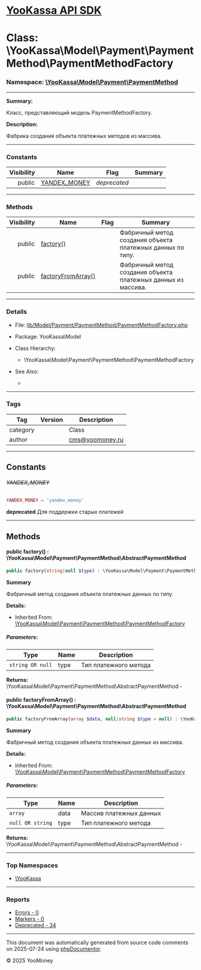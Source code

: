 # [YooKassa API SDK](../home.md)

# Class: \YooKassa\Model\Payment\PaymentMethod\PaymentMethodFactory
### Namespace: [\YooKassa\Model\Payment\PaymentMethod](../namespaces/yookassa-model-payment-paymentmethod.md)
---
**Summary:**

Класс, представляющий модель PaymentMethodFactory.

**Description:**

Фабрика создания объекта платежных методов из массива.

---
### Constants
| Visibility | Name | Flag | Summary |
| ----------:| ---- | ---- | ------- |
| public | [YANDEX_MONEY](../classes/YooKassa-Model-Payment-PaymentMethod-PaymentMethodFactory.md#constant_YANDEX_MONEY) | *deprecated* |  |

---
### Methods
| Visibility | Name | Flag | Summary |
| ----------:| ---- | ---- | ------- |
| public | [factory()](../classes/YooKassa-Model-Payment-PaymentMethod-PaymentMethodFactory.md#method_factory) |  | Фабричный метод создания объекта платежных данных по типу. |
| public | [factoryFromArray()](../classes/YooKassa-Model-Payment-PaymentMethod-PaymentMethodFactory.md#method_factoryFromArray) |  | Фабричный метод создания объекта платежных данных из массива. |

---
### Details
* File: [lib/Model/Payment/PaymentMethod/PaymentMethodFactory.php](../../lib/Model/Payment/PaymentMethod/PaymentMethodFactory.php)
* Package: YooKassa\Model
* Class Hierarchy:
  * \YooKassa\Model\Payment\PaymentMethod\PaymentMethodFactory

* See Also:
  * [](https://yookassa.ru/developers/api)

---
### Tags
| Tag | Version | Description |
| --- | ------- | ----------- |
| category |  | Class |
| author |  | cms@yoomoney.ru |

---
## Constants
<a name="constant_YANDEX_MONEY" class="anchor"></a>
###### ~~YANDEX_MONEY~~
```php
YANDEX_MONEY = 'yandex_money'
```

**deprecated**
Для поддержки старых платежей


---
## Methods
<a name="method_factory" class="anchor"></a>
#### public factory() : \YooKassa\Model\Payment\PaymentMethod\AbstractPaymentMethod

```php
public factory(string|null $type) : \YooKassa\Model\Payment\PaymentMethod\AbstractPaymentMethod
```

**Summary**

Фабричный метод создания объекта платежных данных по типу.

**Details:**
* Inherited From: [\YooKassa\Model\Payment\PaymentMethod\PaymentMethodFactory](../classes/YooKassa-Model-Payment-PaymentMethod-PaymentMethodFactory.md)

##### Parameters:
| Type | Name | Description |
| ---- | ---- | ----------- |
| <code lang="php">string OR null</code> | type  | Тип платежного метода |

**Returns:** \YooKassa\Model\Payment\PaymentMethod\AbstractPaymentMethod - 


<a name="method_factoryFromArray" class="anchor"></a>
#### public factoryFromArray() : \YooKassa\Model\Payment\PaymentMethod\AbstractPaymentMethod

```php
public factoryFromArray(array $data, null|string $type = null) : \YooKassa\Model\Payment\PaymentMethod\AbstractPaymentMethod
```

**Summary**

Фабричный метод создания объекта платежных данных из массива.

**Details:**
* Inherited From: [\YooKassa\Model\Payment\PaymentMethod\PaymentMethodFactory](../classes/YooKassa-Model-Payment-PaymentMethod-PaymentMethodFactory.md)

##### Parameters:
| Type | Name | Description |
| ---- | ---- | ----------- |
| <code lang="php">array</code> | data  | Массив платежных данных |
| <code lang="php">null OR string</code> | type  | Тип платежного метода |

**Returns:** \YooKassa\Model\Payment\PaymentMethod\AbstractPaymentMethod - 



---

### Top Namespaces

* [\YooKassa](../namespaces/yookassa.md)

---

### Reports
* [Errors - 0](../reports/errors.md)
* [Markers - 0](../reports/markers.md)
* [Deprecated - 34](../reports/deprecated.md)

---

This document was automatically generated from source code comments on 2025-07-24 using [phpDocumentor](http://www.phpdoc.org/)

&copy; 2025 YooMoney